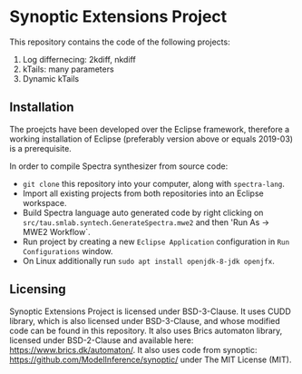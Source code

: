 # Synoptic Extensions Project 
This repository contains the code of the following projects:
1. Log differnecing: 2kdiff, nkdiff
2. kTails: many parameters
3. Dynamic kTails

## Installation
The proejcts have been developed over the Eclipse framework, therefore a working installation of Eclipse (preferably version above or equals 2019-03) is a prerequisite.

In order to compile Spectra synthesizer from source code:
- `git clone` this repository into your computer, along with `spectra-lang`.
- Import all existing projects from both repositories into an Eclipse workspace.
- Build Spectra language auto generated code by right clicking on `src/tau.smlab.syntech.GenerateSpectra.mwe2` and then 'Run As -> MWE2 Workflow`.
- Run project by creating a new `Eclipse Application` configuration in `Run Configurations` window.
- On Linux additionally run `sudo apt install openjdk-8-jdk openjfx`.

## Licensing
Synoptic Extensions Project is licensed under BSD-3-Clause. It uses CUDD library, which is also licensed under BSD-3-Clause, and whose modified code can be found in this repository. 
It also uses Brics automaton library, licensed under BSD-2-Clause and available here: https://www.brics.dk/automaton/. It also uses code from synoptic: https://github.com/ModelInference/synoptic/ under The MIT License (MIT).
